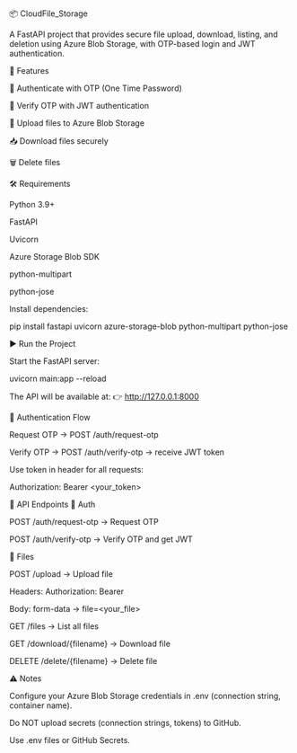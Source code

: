 📦 CloudFile_Storage

A FastAPI project that provides secure file upload, download, listing, and deletion using Azure Blob Storage, with OTP-based login and JWT authentication.

🚀 Features

🔐 Authenticate with OTP (One Time Password)

🔑 Verify OTP with JWT authentication

📂 Upload files to Azure Blob Storage

📥 Download files securely

🗑️ Delete files

🛠️ Requirements

Python 3.9+

FastAPI

Uvicorn

Azure Storage Blob SDK

python-multipart

python-jose

Install dependencies:

pip install fastapi uvicorn azure-storage-blob python-multipart python-jose

▶️ Run the Project

Start the FastAPI server:

uvicorn main:app --reload


The API will be available at:
👉 http://127.0.0.1:8000

🔑 Authentication Flow

Request OTP → POST /auth/request-otp

Verify OTP → POST /auth/verify-otp → receive JWT token

Use token in header for all requests:

Authorization: Bearer <your_token>

📂 API Endpoints
🔑 Auth

POST /auth/request-otp → Request OTP

POST /auth/verify-otp → Verify OTP and get JWT

📂 Files

POST /upload → Upload file

Headers: Authorization: Bearer <token>

Body: form-data → file=<your_file>

GET /files → List all files

GET /download/{filename} → Download file

DELETE /delete/{filename} → Delete file

⚠️ Notes

Configure your Azure Blob Storage credentials in .env (connection string, container name).

Do NOT upload secrets (connection strings, tokens) to GitHub.

Use .env files or GitHub Secrets.
